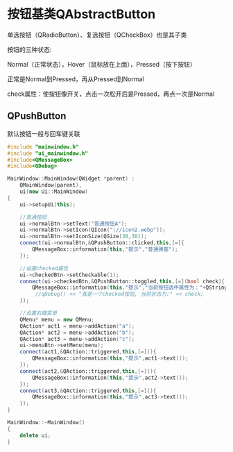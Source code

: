 # 按钮基类QAbstractButton

单选按钮（QRadioButton）、复选按钮（QCheckBox）也是其子类



按钮的三种状态:

Normal（正常状态），Hover（鼠标放在上面），Pressed（按下按钮）

正常是Normal到Pressed，再从Pressed到Normal



check属性：使按钮像开关，点击一次松开后是Pressed，再点一次是Normal



## QPushButton

默认按钮一般与回车键关联

```c++
#include "mainwindow.h"
#include "ui_mainwindow.h"
#include<QMessageBox>
#include<QDebug>

MainWindow::MainWindow(QWidget *parent) :
    QMainWindow(parent),
    ui(new Ui::MainWindow)
{
    ui->setupUi(this);

    //普通按钮
    ui->normalBtn->setText("普通按钮A");
    ui->normalBtn->setIcon(QIcon("://icon2.webp"));
    ui->normalBtn->setIconSize(QSize(30,30));
    connect(ui->normalBtn,&QPushButton::clicked,this,[=]{
        QMessageBox::information(this,"提示","普通弹窗");
    });

    //设置checked属性
    ui->checkedBtn->setCheckable(1);
    connect(ui->checkedBtn,&QPushButton::toggled,this,[=](bool check){
        QMessageBox::information(this,"提示","当前按钮选中属性为："+QString(check?"true":"false"));
         //qDebug() << "我是一个checked按钮, 当前状态为:" << check;
    });

    //设置右键菜单
    QMenu* menu = new QMenu;
    QAction* act1 = menu->addAction("a");
    QAction* act2 = menu->addAction("b");
    QAction* act3 = menu->addAction("c");
    ui->menuBtn->setMenu(menu);
    connect(act1,&QAction::triggered,this,[=](){
        QMessageBox::information(this,"提示",act1->text());
    });
    connect(act2,&QAction::triggered,this,[=](){
        QMessageBox::information(this,"提示",act2->text());
    });
    connect(act3,&QAction::triggered,this,[=](){
        QMessageBox::information(this,"提示",act3->text());
    });
}

MainWindow::~MainWindow()
{
    delete ui;
}

```

